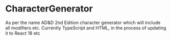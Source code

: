 # CharacterGenerator
As per the name
AD&D 2nd Edition character generator which will include all modifiers etc.
Currently TypeScript and HTML, in the process of updating it to React 18 etc
